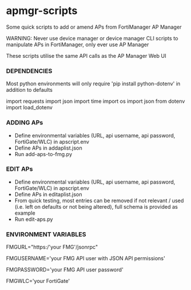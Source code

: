 # apmgr-scripts
Some quick scripts to add or amend APs from FortiManager AP Manager

WARNING: Never use device manager or device manager CLI scripts to manipulate APs in FortiManager, only ever use AP Manager

These scripts utilise the same API calls as the AP Manager Web UI

### DEPENDENCIES
Most python environments will only require 'pip install python-dotenv' in addition to defaults

import requests
import json
import time
import os 
import json
from dotenv import load_dotenv


### ADDING APs
- Define environmental variables (URL, api username, api password, FortiGate/WLC) in apscript.env
- Define APs in addaplist.json
- Run add-aps-to-fmg.py

### EDIT APs
- Define environmental variables (URL, api username, api password, FortiGate/WLC) in apscript.env
- Define APs in editaplist.json
- From quick testing, most entries can be removed if not relevant / used (i.e. left on defaults or not being altered), full schema is provided as example
- Run edit-aps.py

### ENVIRONMENT VARIABLES
FMGURL="https:/'your FMG'/jsonrpc" 
  
FMGUSERNAME='your FMG API user with JSON API permissions'
  
FMGPASSWORD='your FMG API user password'
  
FMGWLC='your FortiGate'
  
